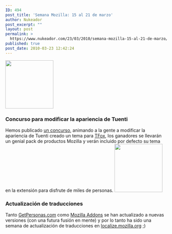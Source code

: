 ```yaml
---
ID: 494
post_title: 'Semana Mozilla: 15 al 21 de marzo'
author: Nukeador
post_excerpt: ""
layout: post
permalink: >
  https://www.nukeador.com/23/03/2010/semana-mozilla-15-al-21-de-marzo/
published: true
post_date: 2010-03-23 12:42:24
---
```

<img class="alignright size-thumbnail wp-image-437" title="Logo Mozilla Hispano" src="http://www.nukeador.com/wp-content/uploads/2010/02/logo-mh-150x150.png" alt="" width="150" height="150" />
<h3>Concurso para modificar la apariencia de Tuenti</h3>
Hemos publicado <a href="http://www.mozilla-hispano.org/concurso-crea-tu-tema-para-tfox/">un concurso</a>, animando a la gente a modificar la apariencia de Tuenti creado un tema para <a href="http://www.mozilla-hispano.org/labs/tfox/">TFox</a>, los ganadores se llevarán un genial pack de productos Mozilla y verán incluido por defecto su tema en la extensión para disfrute de miles de personas.

<img class="aligncenter" src="http://www.mozilla-hispano.org/wp-content/uploads/temas-tuentifox-150x150.png" alt="" width="150" height="150" />
<h3>Actualización de traducciones</h3>
Tanto <a href="http://www.getpersonas.com/es/">GetPersonas.com</a> como <a href="https://addons.mozilla.org/es-ES/">Mozilla Addons</a> se han actualizado a nuevas versiones (con una futura fusión en mente) y por lo tanto ha sido una semana de actualización de traducciones en <a href="http://localize.mozilla.org/">localize.mozilla.org</a> ;)